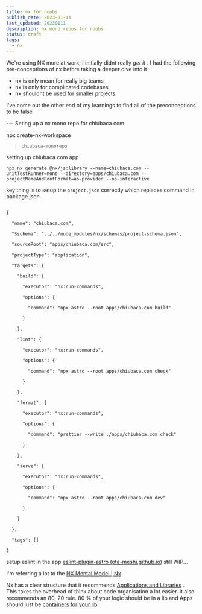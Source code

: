 ```yaml
---
title: nx for noobs
publish_date: 2023-01-11
last_updated: 20230111
description: nx mono repos for noobs
status: draft
tags:
  - nx
---
```



We're using NX more at work; I initially didnt really _get it_ . I had the following pre-conceptions of nx before taking a deeper dive into it

- nx is only mean for really big teams 
- nx is only for complicated codebases
- nx shouldnt be used for smaller projects


I've come out the other end of my learnings to find all of the preconceptions to be false


--- Seting up a nx mono repo for chiubaca.com

npx create-nx-workspace

> `chiubaca-monorepo`


setting up chiubaca.com app 
```
npx nx generate @nx/js:library --name=chiubaca.com --unitTestRunner=none --directory=apps/chiubaca.com --projectNameAndRootFormat=as-provided --no-interactive 
```

key thing is to setup the `project.json` correctly which replaces command in package.json
```

{

  "name": "chiubaca.com",

  "$schema": "../../node_modules/nx/schemas/project-schema.json",

  "sourceRoot": "apps/chiubaca.com/src",

  "projectType": "application",

  "targets": {

    "build": {

      "executor": "nx:run-commands",

      "options": {

        "command": "npx astro --root apps/chiubaca.com build"

      }

    },

    "lint": {

      "executor": "nx:run-commands",

      "options": {

        "command": "npx astro --root apps/chiubaca.com check"

      }

    },

    "format": {

      "executor": "nx:run-commands",

      "options": {

        "command": "prettier --write ./apps/chiubaca.com check"

      }

    },

    "serve": {

      "executor": "nx:run-commands",

      "options": {

        "command": "npx astro --root apps/chiubaca.com dev"

      }

    }

  },

  "tags": []

}
```

setup eslint in the app [eslint-plugin-astro (ota-meshi.github.io)](https://ota-meshi.github.io/eslint-plugin-astro/user-guide/)
still WIP...

I'm referring a lot to the [NX Mental Model | Nx](https://nx.dev/concepts/mental-model)

Nx has a clear structure that it  recommends [Applications and Libraries](https://nx.dev/concepts/more-concepts/applications-and-libraries) . This takes the overhead of think about  code organisation a lot easier. it also recommends an 80, 20 rule.  80 % of your logic should be in a lib and Apps should just be [containers for your lib](https://nx.dev/concepts/more-concepts/applications-and-libraries#mental-model)

